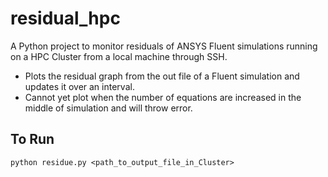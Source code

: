# residual_hpc
A Python project to monitor residuals of ANSYS Fluent simulations running on a HPC Cluster from a local machine through SSH.

- Plots the residual graph from the out file of a Fluent simulation and updates it over an interval.
- Cannot yet plot when the number of equations are increased in the middle of simulation and will throw error.

## To Run
```
python residue.py <path_to_output_file_in_Cluster>
```
